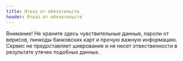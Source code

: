 ```yaml
---
title: Отказ от обязательств
header: Отказ от обязательств
---
```


Внимание! Не храните здесь чувствительные данные, пароли от верисов, пинкоды банковских карт и прочую важную информацию.
Сервис не предоставляет шиврование и не несет отвественности в результате утечек подобных данных.

